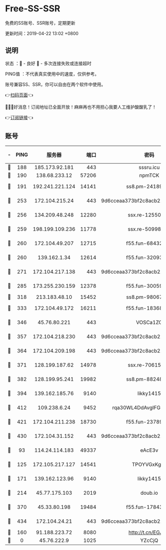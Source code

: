 # Free-SS-SSR

免费的SS账号、SSR账号，定期更新

更新时间：2019-04-22 13:02 +0800

## 说明

状态     ：🙂 - 良好 🙁 - 多次连接失败或连接超时

PING值   ：不代表真实使用中的速度，仅供参考。

账号兼容SS、SSR，你可以自由在两个软件中使用。

👉[扫码页面](https://liesauer.github.io/Free-SS-SSR/)👈

🎉🎉🎉好消息！订阅地址已全面开放！麻麻再也不用担心我要人工维护酸酸乳了！

👉[订阅链接](https://www.liesauer.net/yogurt/subscribe?ACCESS_TOKEN=DAYxR3mMaZAsaqUb)👈

## 账号

|-|PING|服务器|端口|密码|加密方式|区域|
|:----:|:----:|:-----:|-----:|:----:|:----:|:----:|
|🙂|188|185.173.92.181|443|sssru.icu|rc4-md5|RU|
|🙂|190|138.68.233.12|57206|npmTCK|rc4-md5|US|
|🙂|191|192.241.221.124|14141|ss8.pm-24189399|aes-256-cfb|US|
|🙂|253|172.104.215.24|443|9d6cceaa373bf2c8acb22e60b6a58be6|aes-256-cfb|US|
|🙂|256|134.209.48.248|12280|ssx.re-12550293|aes-256-cfb|US|
|🙂|259|198.199.109.236|11778|ssx.re-50998611|aes-256-cfb|US|
|🙂|260|172.104.49.207|12715|f55.fun-68432861|aes-256-cfb|SG|
|🙂|260|139.162.1.34|12614|f55.fun-32093873|aes-256-cfb|SG|
|🙂|271|172.104.217.138|443|9d6cceaa373bf2c8acb22e60b6a58be6|aes-256-cfb|US|
|🙂|285|173.255.230.159|12378|f55.fun-30059944|aes-256-cfb|US|
|🙂|318|213.183.48.10|15452|ss8.pm-98067260|rc4-md5|RU|
|🙂|333|172.104.49.172|16211|f55.fun-18368784|aes-256-cfb|SG|
|🙂|346|45.76.80.221|443|VOSCa1ZG|aes-256-cfb|DE|
|🙂|357|172.104.218.230|443|9d6cceaa373bf2c8acb22e60b6a58be6|aes-256-cfb|US|
|🙂|364|172.104.209.198|443|9d6cceaa373bf2c8acb22e60b6a58be6|aes-256-cfb|US|
|🙂|371|128.199.187.62|14978|ssx.re-70615001|aes-256-cfb|SG|
|🙂|382|128.199.95.241|19982|ss8.pm-88248816|aes-256-cfb|SG|
|🙂|394|139.162.185.76|9140|likky1415|aes-256-cfb|DE|
|🙂|412|109.238.6.24|9452|rqa30WL4DdAvgIFG6Fs3znzTa|aes-256-cfb|FR|
|🙂|421|172.104.211.238|18730|f55.fun-23789353|aes-256-cfb|US|
|🙂|430|172.104.31.152|443|9d6cceaa373bf2c8acb22e60b6a58be6|aes-256-cfb|US|
|🙂|93|114.24.114.183|49337|eAcE3v|chacha20-ietf|TW|
|🙂|125|172.105.217.127|14541|TPOYVGxKglpi|aes-256-cfb|JP|
|🙂|171|139.162.123.96|9140|likky1415|aes-256-cfb|JP|
|🙂|214|45.77.175.103|2019|doub.io|aes-128-ctr|SG|
|🙂|370|45.33.80.198|19484|f55.fun-17843218|aes-256-cfb|US|
|🙂|434|172.104.24.21|443|9d6cceaa373bf2c8acb22e60b6a58be6|aes-256-cfb|US|
|🙁|160|91.188.223.72|8080|http://t.cn/EGJIyrl|rc4-md5|RU|
|🙁|0|45.76.222.9|1025|YZcCjQ|rc4-md5|JP|
